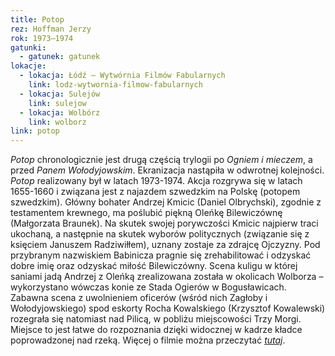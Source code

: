 ```yaml
---
title: Potop
rez: Hoffman Jerzy
rok: 1973–1974
gatunki: 
  - gatunek: gatunek
lokacje:
  - lokacja: Łódź – Wytwórnia Filmów Fabularnych
    link: lodz-wytwornia-filmow-fabularnych
  - lokacja: Sulejów
    link: sulejow
  - lokacja: Wolbórz
    link: wolborz
link: potop
---
```

*Potop* chronologicznie jest drugą częścią trylogii po *Ogniem i mieczem*, a przed *Panem Wołodyjowskim*. Ekranizacja nastąpiła w odwrotnej kolejności. *Potop* realizowany był w latach 1973-1974. Akcja rozgrywa się w latach 1655-1660 i związana jest z najazdem szwedzkim na Polskę (potopem szwedzkim). Główny bohater Andrzej Kmicic (Daniel Olbrychski), zgodnie z testamentem krewnego, ma poślubić piękną Oleńkę Bilewiczównę (Małgorzata Braunek). Na skutek swojej porywczości Kmicic najpierw traci ukochaną, a następnie na skutek wyborów politycznych (związanie się z księciem Januszem Radziwiłłem), uznany zostaje za zdrajcę Ojczyzny. Pod przybranym nazwiskiem Babinicza pragnie się zrehabilitować i odzyskać dobre imię oraz odzyskać miłość Bilewiczówny. 
Scena kuligu w której saniami jadą Andrzej z Oleńką zrealizowana została w okolicach Wolborza – wykorzystano wówczas konie ze Stada Ogierów w Bogusławicach. Zabawna scena z uwolnieniem oficerów (wśród nich Zagłoby i Wołodyjowskiego) spod eskorty Rocha Kowalskiego (Krzysztof Kowalewski) rozegrała się natomiast nad Pilicą, w pobliżu miejscowości Trzy Morgi. Miejsce to jest łatwe do rozpoznania dzięki widocznej w kadrze kładce poprowadzonej nad rzeką. 
Więcej o filmie można przeczytać [*tutaj*](http://filmpolski.pl/fp/index.php?film=1252).
